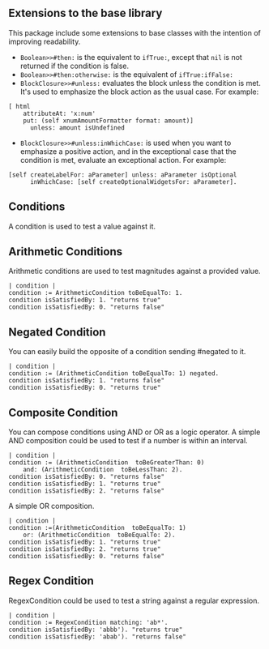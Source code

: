 ## Extensions to the base library

This package include some extensions to base classes with the intention of improving readability.

-   `Boolean>>#then:` is the equivalent to `ifTrue:`, except that `nil` is not returned if the condition is false.
-   `Boolean>>#then:otherwise:` is the equivalent of `ifTrue:ifFalse:`
-   `BlockClosure>>#unless:` evaluates the block unless the condition is met. It's used to emphasize the block action as the usual case. For example:
```
[ html
    attributeAt: 'x:num'
    put: (self xnumAmountFormatter format: amount)]
      unless: amount isUndefined
```
-   `BlockClosure>>#unless:inWhichCase:` is used when you want to emphasize a positive action, and in the exceptional case that the condition is met, evaluate an exceptional action.
For example:
```
[self createLabelFor: aParameter] unless: aParameter isOptional
      inWhichCase: [self createOptionalWidgetsFor: aParameter].
```

## Conditions

A condition is used to test a value against it.

## Arithmetic Conditions

Arithmetic conditions are used to test magnitudes against a provided value.

```smalltalk
| condition |
condition := ArithmeticCondition toBeEqualTo: 1.
condition isSatisfiedBy: 1. "returns true"
condition isSatisfiedBy: 0. "returns false"
```

## Negated Condition

You can easily build the opposite of a condition sending #negated to it.

```smalltalk
| condition |
condition := (ArithmeticCondition toBeEqualTo: 1) negated.
condition isSatisfiedBy: 1. "returns false"
condition isSatisfiedBy: 0. "returns true"
```

## Composite Condition

You can compose conditions using AND or OR as a logic operator. A simple AND composition could be used to test if a number is within an interval.

```smalltalk
| condition |
condition := (ArithmeticCondition  toBeGreaterThan: 0)
    and: (ArithmeticCondition  toBeLessThan: 2).
condition isSatisfiedBy: 0. "returns false"
condition isSatisfiedBy: 1. "returns true"
condition isSatisfiedBy: 2. "returns false"
```
A simple OR composition.

```smalltalk
| condition |
condition :=(ArithmeticCondition  toBeEqualTo: 1)
    or: (ArithmeticCondition  toBeEqualTo: 2).
condition isSatisfiedBy: 1. "returns true"
condition isSatisfiedBy: 2. "returns true"
condition isSatisfiedBy: 0. "returns false"
```

## Regex Condition

RegexCondition could be used to test a string against a regular expression.

```smalltalk
| condition |
condition := RegexCondition matching: 'ab*'.
condition isSatisfiedBy: 'abbb'). "returns true"
condition isSatisfiedBy: 'abab'). "returns false"
```
